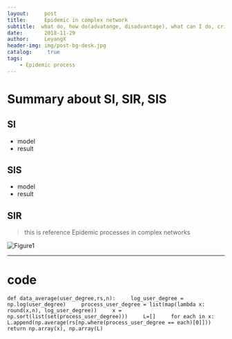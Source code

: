 ```yaml
---
layout:     post
title:      Epidemic in complex network
subtitle:  what do, how do(advatange, disadvantage), what can I do, critical thinking  
date:       2018-11-29
author:     LeyangX
header-img: img/post-bg-desk.jpg
catalog: 	 true
tags:
    - Epidemic process
---
```



# Summary about SI, SIR, SIS

## SI

*  model
*  result

## SIS

 * model
 * result

## SIR

> this is reference 
Epidemic processes in complex networks

![Figure1](https://cl.ly/33ccfe1b47a5)

***

# code

`def data_average(user_degree,rs,n):
​    log_user_degree = np.log(user_degree)
​    process_user_degree = list(map(lambda x: round(x,n), log_user_degree))
​    x = np.sort(list(set(process_user_degree)))
​    L=[]
​    for each in x:
​        L.append(np.average(rs[np.where(process_user_degree == each)[0]]))
​    return np.array(x), np.array(L)`
